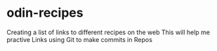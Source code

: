 # odin-recipes
Creating a list of links to different recipes on the web
This will help me practive 
  Links
  using Git to make commits in Repos
  